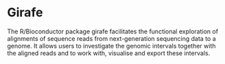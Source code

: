 # Girafe

The R/Bioconductor package girafe facilitates the functional exploration of alignments of sequence reads from next-generation sequencing data to a genome. It allows users to investigate the genomic intervals together with the aligned reads and to work with, visualise and export these intervals.
